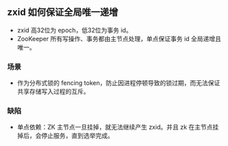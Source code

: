 ## zxid 如何保证全局唯一递增

- zxid 高32位为 epoch，低32位为事务 id。
- ZooKeeper 所有写操作、事务都由主节点处理，单点保证事务 id 全局递增且唯一。

### 场景

- 作为分布式锁的 fencing token，防止因进程停顿导致的锁过期，而无法保证共享存储写入过程的互斥。

### 缺陷

- 单点依赖：ZK 主节点一旦挂掉，就无法继续产生 zxid。并且 zk 在主节点挂掉后，会停止服务，直到选举完成。